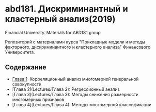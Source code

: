# abd181. Дискриминантный и кластерный анализ(2019)
Financial University. Materials for ABD181 group 

Репозиторий с материалами курса "Прикладные модели и методы факторного, дискриминантного и кластерного анализа" Финансового Университета.

## Содержание
- [Глава 1](Lectures): Корреляционный анализ многомерной генеральной совокупности
- [Глава 2](Lectures/Глава 2): Регрессионный анализ
- [Глава 3](Lectures/Глава 3): Методы снижения размерности многомерных признаков
- [Глава 4](Lectures/Глава 4): Методы многомерной классификации
